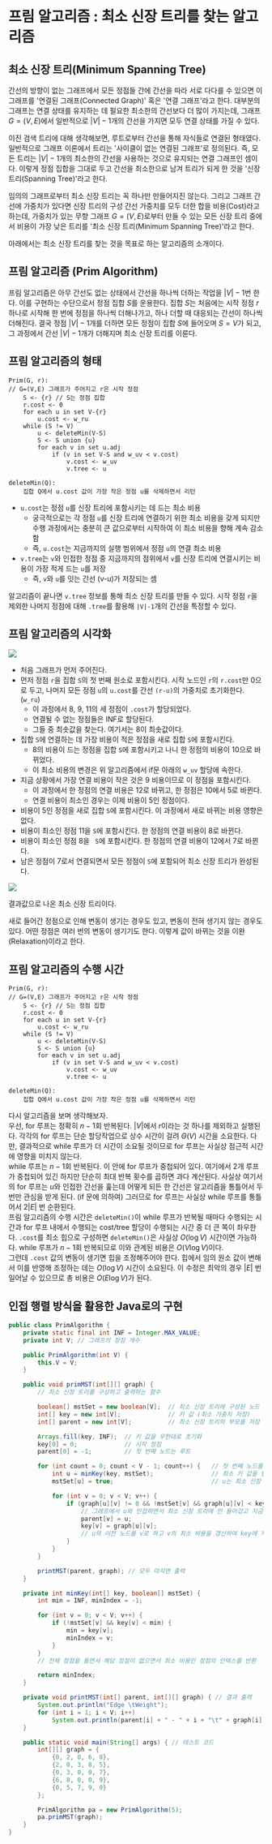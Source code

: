 # 프림 알고리즘 : 최소 신장 트리를 찾는 알고리즘
## 최소 신장 트리(Minimum Spanning Tree)
간선의 방향이 없는 그래프에서 모든 정점들 간에 간선을 따라 서로 다다를 수 있으면 이 그래프를 '연결된 그래프(Connected Graph)' 혹은 '연결 그래프'라고 한다. 대부분의 그래프는 연결 상태를 유지하는 데 필요한 최소한의 간선보다 더 많이 가지는데, 그래프 $G=(V, E)$에서 일반적으로 $|V|-1$개의 간선을 가지면 모두 연결 상태를 가질 수 있다.

이진 검색 트리에 대해 생각해보면, 루트로부터 간선을 통해 자식들로 연결된 형태였다. 일반적으로 그래프 이론에서 트리는 '사이클이 없는 연결된 그래프'로 정의된다. 즉, 모든 트리는 $|V|-1$개의 최소한의 간선을 사용하는 것으로 유지되는 연결 그래프인 셈이다. 이렇게 정점 집합을 그대로 두고 간선을 최소한으로 남겨 트리가 되게 한 것을 '신장 트리(Spanning Tree)'라고 한다.

임의의 그래프로부터 최소 신장 트리는 꼭 하나만 만들어지진 않는다. 그리고 그래프 간선에 가중치가 있다면 신장 트리의 구성 간선 가중치를 모두 더한 합을 비용(Cost)라고 하는데, 가중치가 있는 무향 그래프 $G=(V,E)$로부터 만들 수 있는 모든 신장 트리 중에서 비용이 가장 낮은 트리를 '최소 신장 트리(Minimum Spanning Tree)'라고 한다.

아래에서는 최소 신장 트리를 찾는 것을 목표로 하는 알고리즘의 소개이다.

## 프림 알고리즘 (Prim Algorithm)
프림 알고리즘은 아무 간선도 없는 상태에서 간선을 하나씩 더하는 작업을 $|V|-1$번 한다. 이를 구현하는 수단으로서 정점 집합 $S$를 운용한다. 집합 $S$는 처음에는 시작 정점 $r$ 하나로 시작해 한 번에 정점을 하나씩 더해나가고, 하나 더할 때 대응되는 간선이 하나씩 더해진다. 결국 정점 $|V|-1$개를 더하면 모든 정점이 집합 $S$에 들어오며 $S=V$가 되고, 그 과정에서 간선 $|V|-1$개가 더해지며 최소 신장 트리를 이룬다.

## 프림 알고리즘의 형태
```
Prim(G, r):
// G=(V,E) 그래프가 주어지고 r은 시작 정점
    S <- {r} // S는 정점 집합
    r.cost <- 0
    for each u in set V-{r}
        u.cost <- w_ru
    while (S != V)
        u <- deleteMin(V-S)
        S <- S union {u}
        for each v in set u.adj
            if (v in set V-S and w_uv < v.cost)
                v.cost <- w_uv
                v.tree <- u

deleteMin(Q):
    집합 Q에서 u.cost 값이 가장 작은 정점 u를 삭제하면서 리턴
```

- `u.cost`는 정점 `u`를 신장 트리에 포함시키는 데 드는 최소 비용   
    - 궁극적으로는 각 정점 `u`를 신장 트리에 연결하기 위한 최소 비용을 갖게 되지만 수행 과정에서는 충분히 큰 값으로부터 시작하여 이 최소 비용을 향해 계속 감소함
    - 즉, `u.cost`는 지금까지의 실행 범위에서 정점 `u`의 연결 최소 비용
- `v.tree`는 `v`와 인접한 정점 중 지금까지의 점위에서 `v`를 신장 트리에 연결시키는 비용이 가장 적게 드는 `u`를 저장
    - 즉, `v`와 `u`를 잇는 간선 (v-u)가 저장되는 셈

알고리즘이 끝나면 `v.tree` 정보를 통해 최소 신장 트리를 만들 수 있다. 시작 정점 `r`을 제외한 나머지 정점에 대해 `.tree`를 활용해 `|V|-1`개의 간선을 특정할 수 있다.

## 프림 알고리즘의 시각화
![](https://velog.velcdn.com/images/aoi-aoba/post/16eff86c-23f9-4576-96bc-b7317f5dc421/image.png)

- 처음  그래프가 먼저 주어진다.   
- 먼저 정점 `r`을 집합 `S`의 첫 번째 원소로 포함시킨다. 시작 노드인 `r`의 `r.cost`만 0으로 두고, 나머지 모든 정점 `u`의 `u.cost`를 간선 `(r-u)`의 가중치로 초기화한다. (`w_ru`)
    - 이 과정에서 8, 9, 11의 세 정점이 `.cost`가 할당되었다.
    - 연결될 수 없는 정점들은 INF로 할당된다.
    - 그들 중 최솟값을 찾는다. 여기서는 8이 최솟값이다.
- 집합 `S`에 연결하는 데 가장 비용이 적은 정점을 새로 집합 `S`에 포함시킨다.
    - 8의 비용이 드는 정점을 집합 `S`에 포함시키고 나니 한 정점의 비용이 10으로 바뀌었다.
    - 이 최소 비용의 변경은 위 알고리즘에서 if문 아래의 `w_uv` 할당에 속한다.
- 지금 상황에서 가장 연결 비용이 작은 것은 9 비용이므로 이 정점을 포함시킨다.
    - 이 과정에서 한 정점의 연결 비용은 12로 바뀌고, 한 정점은 10에서 5로 바뀐다.
    - 연결 비용이 최소인 경우는 이제 비용이 5인 정점이다.
- 비용이 5인 정점을 새로 집합 `S`에 포함시킨다. 이 과정에서 새로 바뀌는 비용 영향은 없다.
- 비용이 최소인 정점 11을 `S`에 포함시킨다. 한 정점의 연결 비용이 8로 바뀐다.
- 비용이 최소인 정점 8을 ` S`에 포함시킨다. 한 정점의 연결 비용이 12에서 7로 바뀐다.
- 남은 정점이 7로서 연결되면서 모든 정점이 `S`에 포함되어 최소 신장 트리가 완성된다.

![](https://velog.velcdn.com/images/aoi-aoba/post/a0bbd75c-4746-437a-b3ba-d4a7af2eb05f/image.png)

결과값으로 나온 최소 신장 트리이다.

새로 들어간 정점으로 인해 변동이 생기는 경우도 있고, 변동이 전혀 생기지 않는 경우도 있다. 어떤 정점은 여러 번의 변동이 생기기도 한다. 이렇게 값이 바뀌는 것을 이완(Relaxation)이라고 한다.

## 프림 알고리즘의 수행 시간
```
Prim(G, r):
// G=(V,E) 그래프가 주어지고 r은 시작 정점
    S <- {r} // S는 정점 집합
    r.cost <- 0
    for each u in set V-{r}
        u.cost <- w_ru
    while (S != V)
        u <- deleteMin(V-S)
        S <- S union {u}
        for each v in set u.adj
            if (v in set V-S and w_uv < v.cost)
                v.cost <- w_uv
                v.tree <- u

deleteMin(Q):
    집합 Q에서 u.cost 값이 가장 작은 정점 u를 삭제하면서 리턴
```

다시 알고리즘을 보며 생각해보자.   
우선, for 루프는 정확히 $n-1$회 반복된다. $|V|$에서 $r$이라는 것 하나를 제외하고 실행된다. 각각의 for 루프는 단순 할당작업으로 상수 시간이 걸려 $\Theta(V)$ 시간을 소요한다. 다만, 결과적으로 while 루프가 더 시간이 소요될 것이므로 for 루프는 사실상 점근적 시간에 영향을 미치지 않는다.   
while 루프는 $n-1$회 반복된다. 이 안에 for 루프가 중첩되어 있다. 여기에서 2개 루프가 중첩되어 있긴 하지만 단순히 최대 반복 횟수를 곱하면 과다 계산된다. 사실상 여기서의 for 루프는 $u$와 인접한 간선을 훑는데 어떻게 되든 한 간선은 알고리즘을 통틀어서 두 번만 관심을 받게 된다. (if 문에 의하여) 그러므로 for 루프는 사실상 while 루프를 통틀어서 $2|E|$ 번 순환된다.   
프림 알고리즘의 수행 시간은 `deleteMin()`이 while 루프가 반복될 때마다 수행되는 시간과 for 루프 내에서 수행되는 cost/tree 할당이 수행되는 시간 중 더 큰 쪽이 좌우한다. `.cost`를 최소 힙으로 구성하면 `deleteMin()`은 사실상 $O(\log V)$ 시간이면 가능하다. while 루프가 $n-1$회 반복되므로 이와 관계된 비용은 $O(V \log V)$이다.   
그런데 `.cost` 값의 변동이 생기면 힙을 조정해주어야 한다. 힙에서 임의 원소 값이 변해서 이를 반영해 조정하는 데는 $O(\log V)$ 시간이 소요된다. 이 수정은 최악의 경우 $|E|$ 번 일어날 수 있으므로 총 비용은 $O(E \log V)$가 된다.

## 인접 행렬 방식을 활용한 Java로의 구현
```Java
public class PrimAlgorithm {
    private static final int INF = Integer.MAX_VALUE;
    private int V; // 그래프의 정점 개수

    public PrimAlgorithm(int V) {
        this.V = V;
    }

    public void primMST(int[][] graph) {
        // 최소 신장 트리를 구성하고 출력하는 함수

        boolean[] mstSet = new boolean[V];  // 최소 신장 트리에 구성된 노드
        int[] key = new int[V];             // 키 값 (최소 가중치 저장)
        int[] parent = new int[V];          // 최소 신장 트리의 부모를 저장

        Arrays.fill(key, INF);  // 키 값을 무한대로 초기화
        key[0] = 0;             // 시작 정점
        parent[0] = -1;         // 첫 번째 노드는 루트

        for (int count = 0; count < V - 1; count++) {   // 첫 번째 노드를 제외한 노드에 대해
            int u = minKey(key, mstSet);                // 최소 키 값을 받아 u로 저장
            mstSet[u] = true;                           // u는 최소 신장 트리에 포함시킴

            for (int v = 0; v < V; v++) {
                if (graph[u][v] != 0 && !mstSet[v] && graph[u][v] < key[v]) {
                    // 그래프에서 u와 인접하면서 최소 신장 트리에 안 들어갔고 지금까지 알려진 최소 가중치보다 u로 가는 경로가 작다면
                    parent[v] = u;
                    key[v] = graph[u][v];
                    // u의 이전 노드를 v로 하고 v의 최소 비용을 갱신하여 key에 저장
                }
            }
        }

        printMST(parent, graph); // 모두 마치면 출력
    }

    private int minKey(int[] key, boolean[] mstSet) {
        int min = INF, minIndex = -1;

        for (int v = 0; v < V; v++) {
            if (!mstSet[v] && key[v] < min) {
                min = key[v];
                minIndex = v;
            }
        }
        // 전체 정점을 돌면서 해당 정점이 없으면서 최소 비용인 정점의 인덱스를 반환

        return minIndex;
    }

    private void printMST(int[] parent, int[][] graph) { // 결과 출력
        System.out.println("Edge \tWeight");
        for (int i = 1; i < V; i++)
            System.out.println(parent[i] + " - " + i + "\t" + graph[i][parent[i]]);
    }

    public static void main(String[] args) { // 테스트 코드
        int[][] graph = {
            {0, 2, 0, 6, 0},
            {2, 0, 3, 8, 5},
            {0, 3, 0, 0, 7},
            {6, 8, 0, 0, 9},
            {0, 5, 7, 9, 0}
        };

        PrimAlgorithm pa = new PrimAlgorithm(5);
        pa.primMST(graph);
    }
}
```

